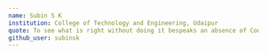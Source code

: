 ```yaml
---
name: Subin S K
institution: College of Technology and Engineering, Udaipur
quote: To see what is right without doing it bespeaks an absence of Courage
github_user: subinsk
---
```

